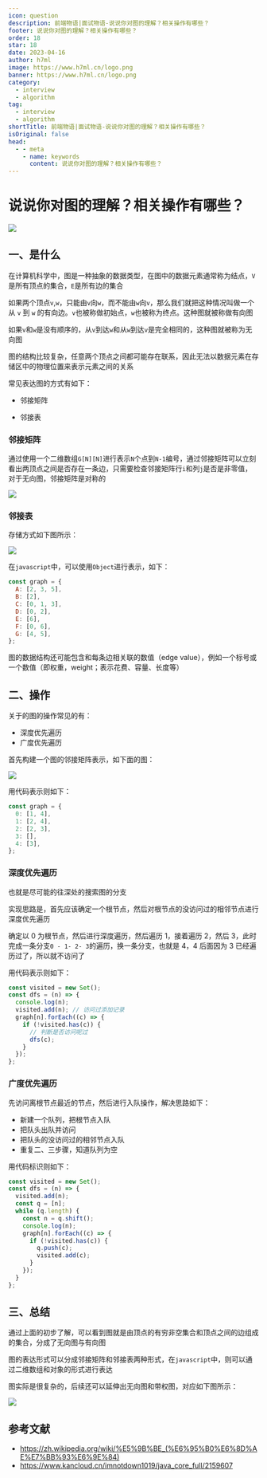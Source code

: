 ```yaml
---
icon: question
description: 前端物语|面试物语-说说你对图的理解？相关操作有哪些？
footer: 说说你对图的理解？相关操作有哪些？
order: 18
star: 18
date: 2023-04-16
author: h7ml
image: https://www.h7ml.cn/logo.png
banner: https://www.h7ml.cn/logo.png
category:
  - interview
  - algorithm
tag:
  - interview
  - algorithm
shortTitle: 前端物语|面试物语-说说你对图的理解？相关操作有哪些？
isOriginal: false
head:
  - - meta
    - name: keywords
      content: 说说你对图的理解？相关操作有哪些？
---
```


# 说说你对图的理解？相关操作有哪些？

![](https://static.h7ml.cn/vitepress/assets/images/interview/7876c2f0-2059-11ec-8e64-91fdec0f05a1.png)

## 一、是什么

在计算机科学中，图是一种抽象的数据类型，在图中的数据元素通常称为结点，`V`是所有顶点的集合，`E`是所有边的集合

如果两个顶点`v`,`w`，只能由`v`向`w`，而不能由`w`向`v`，那么我们就把这种情况叫做一个从 `v` 到 `w` 的有向边。`v`也被称做初始点，`w`也被称为终点。这种图就被称做有向图

如果`v`和`w`是没有顺序的，从`v`到达`w`和从`w`到达`v`是完全相同的，这种图就被称为无向图

图的结构比较复杂，任意两个顶点之间都可能存在联系，因此无法以数据元素在存储区中的物理位置来表示元素之间的关系

常见表达图的方式有如下：

- 邻接矩阵

- 邻接表

### 邻接矩阵

通过使用一个二维数组`G[N][N]`进行表示`N`个点到`N-1`编号，通过邻接矩阵可以立刻看出两顶点之间是否存在一条边，只需要检查邻接矩阵行`i`和列`j`是否是非零值，对于无向图，邻接矩阵是对称的

![](https://static.h7ml.cn/vitepress/assets/images/interview/881d4300-2059-11ec-a752-75723a64e8f5.png)

### 邻接表

存储方式如下图所示：

![](https://static.h7ml.cn/vitepress/assets/images/interview/949fedd0-2059-11ec-a752-75723a64e8f5.png)

在`javascript`中，可以使用`Object`进行表示，如下：

```js
const graph = {
  A: [2, 3, 5],
  B: [2],
  C: [0, 1, 3],
  D: [0, 2],
  E: [6],
  F: [0, 6],
  G: [4, 5],
};
```

图的数据结构还可能包含和每条边相关联的数值（edge value），例如一个标号或一个数值（即权重，weight；表示花费、容量、长度等）

## 二、操作

关于的图的操作常见的有：

- 深度优先遍历
- 广度优先遍历

首先构建一个图的邻接矩阵表示，如下面的图：

![](https://static.h7ml.cn/vitepress/assets/images/interview/a1311790-2059-11ec-8e64-91fdec0f05a1.png)

用代码表示则如下：

```js
const graph = {
  0: [1, 4],
  1: [2, 4],
  2: [2, 3],
  3: [],
  4: [3],
};
```

### 深度优先遍历

也就是尽可能的往深处的搜索图的分支

实现思路是，首先应该确定一个根节点，然后对根节点的没访问过的相邻节点进行深度优先遍历

确定以 0 为根节点，然后进行深度遍历，然后遍历 1，接着遍历 2，然后 3，此时完成一条分支`0 - 1- 2- 3`的遍历，换一条分支，也就是 4，4 后面因为 3 已经遍历过了，所以就不访问了

用代码表示则如下：

```js
const visited = new Set();
const dfs = (n) => {
  console.log(n);
  visited.add(n); // 访问过添加记录
  graph[n].forEach((c) => {
    if (!visited.has(c)) {
      // 判断是否访问呢过
      dfs(c);
    }
  });
};
```

### 广度优先遍历

先访问离根节点最近的节点，然后进行入队操作，解决思路如下：

- 新建一个队列，把根节点入队
- 把队头出队并访问
- 把队头的没访问过的相邻节点入队
- 重复二、三步骤，知道队列为空

用代码标识则如下：

```js
const visited = new Set();
const dfs = (n) => {
  visited.add(n);
  const q = [n];
  while (q.length) {
    const n = q.shift();
    console.log(n);
    graph[n].forEach((c) => {
      if (!visited.has(c)) {
        q.push(c);
        visited.add(c);
      }
    });
  }
};
```

## 三、总结

通过上面的初步了解，可以看到图就是由顶点的有穷非空集合和顶点之间的边组成的集合，分成了无向图与有向图

图的表达形式可以分成邻接矩阵和邻接表两种形式，在`javascript`中，则可以通过二维数组和对象的形式进行表达

图实际是很复杂的，后续还可以延伸出无向图和带权图，对应如下图所示：

![](https://static.h7ml.cn/vitepress/assets/images/interview/b0d88200-2059-11ec-8e64-91fdec0f05a1.png)

## 参考文献

- <https://zh.wikipedia.org/wiki/%E5%9B%BE_(%E6%95%B0%E6%8D%AE%E7%BB%93%E6%9E%84)>
- <https://www.kancloud.cn/imnotdown1019/java_core_full/2159607>
